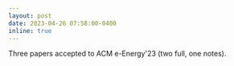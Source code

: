```yaml
---
layout: post
date: 2023-04-26 07:58:00-0400
inline: true
---
```


Three papers accepted to ACM e-Energy'23 (two full, one notes).